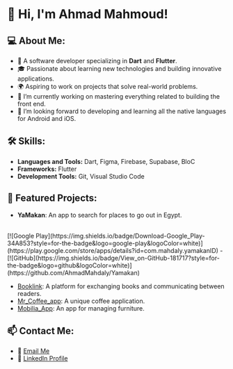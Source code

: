 # 👋 Hi, I'm Ahmad Mahmoud!

## 💻 About Me:
- 💼 A software developer specializing in **Dart** and **Flutter**.
- 🎓 Passionate about learning new technologies and building innovative applications.
- 🌍 Aspiring to work on projects that solve real-world problems.
- 🔭 I’m currently working on mastering everything related to building the front end.
- 🌱 I’m looking forward to developing and learning all the native languages ​​for Android and iOS.

## 🛠️ Skills:
- **Languages and Tools:**  Dart, Figma, Firebase, Supabase, BloC
- **Frameworks:** Flutter  
- **Development Tools:** Git, Visual Studio Code  

## 🌟 Featured Projects:
- **YaMakan**: An app to search for places to go out in Egypt.
<br>
[![Google Play](https://img.shields.io/badge/Download-Google_Play-34A853?style=for-the-badge&logo=google-play&logoColor=white)](https://play.google.com/store/apps/details?id=com.mahdaly.yamakanID) - 
    [![GitHub](https://img.shields.io/badge/View_on-GitHub-181717?style=for-the-badge&logo=github&logoColor=white)](https://github.com/AhmadMahdaly/Yamakan)

- [Booklink](https://play.google.com/store/apps/details?id=com.mahdaly.booklink): A platform for exchanging books and communicating between readers. 
- [Mr_Coffee_app](https://github.com/AhmadMahdaly/Mr_Coffee_app): A unique coffee application.  
- [Mobilia_App](https://github.com/AhmadMahdaly/Mobilia_App): An app for managing furniture.

## 📫 Contact Me:
- 💌 [Email Me](ahmed.mahdaly86@gmail.com)  
- 🔗 [LinkedIn Profile](https://www.linkedin.com/in/ahmed-mahdaly/) 
